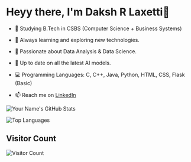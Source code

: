 # Heyy there, I'm Daksh R Laxetti👋
- 🚀 Studying B.Tech in CSBS (Computer Science + Business Systems)

- 🌱 Always learning and exploring new technologies.

- 🧠 Passionate about Data Analysis & Data Science.

- 📰 Up to date on all the latest AI models.

- 💻 Programming Languages: C, C++, Java, Python, HTML, CSS, Flask (Basic)

- 📫 Reach me on [LinkedIn](https://www.linkedin.com/in/laxetti-daksh/)

![Your Name's GitHub Stats](https://github-readme-stats.vercel.app/api?username=ig-Lynx&show_icons=true&theme=radical)

![Top Languages](https://github-readme-stats.vercel.app/api/top-langs/?username=ig-Lynx&layout=compact&theme=radical)


## Visitor Count
![Visitor Count](https://profile-counter.glitch.me/{ig-Lynx}/count.svg)
